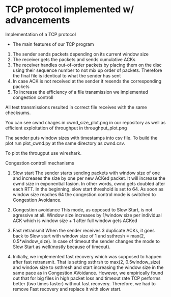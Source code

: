 # TCP protocol implemented w/ advancements 
Implementation of a TCP protocol

* The main features of our TCP program
1. The sender sends packets depending on its current window size
2. The receiver gets the packets and sends cumulative ACKs
3. The receiver handles out-of-order packets by placing them on the disc using their sequence number to not mix up order of packets. Therefore the final file is identical to what the sender has sent
4. In case ACK is not received at the sender it resends the corresponding packets
5. To increase the efficiency of a file transmission we implemented congestion controll

All test transmissions resulted in correct file receives with the same checksums.

You can see cwnd chages in cwnd_size_plot.png in our repository as well as efficient exploitation of throughput in throughput_plot.png

The sender puts window sizes with timestamps into csv file. To build the plot run plot_cwnd.py at the same directory as cwnd.csv.

To plot the througput use wireshark.

Congestion controll mechanisms

1. Slow start
The sender starts sending packets with window size of one and increases the size by one per new ACKed packet. It will increase the cwnd size in exponential fasion. In other words, cwnd gets doubled after each RTT.
In the beginning, slow start threshold is set to 64. As soon as window size reaches 64 the congestion control mode is switched to Congestion Avoidance.

2. Congestion avoidance
This mode, as opposed to Slow Start, is not agressive at all. Window size increases by 1/window size per individual ACK which is window size + 1 after full window gets ACKed

3. Fast retransmit
When the sender receives 3 duplicate ACKs, it goes back to Slow start with window size of 1 and ssthresh = max(2, 0.5*window_size). In case of timeout the sender changes the mode to Slow Start as well(mostly because of timeout).

4. Initially, we implemented fast recovery which was supposed to happen after fast retransmit. That is setting ssthrsh to max(2, 0.5window_size) and window size to ssthresh and start increasing the window size in the same pace as in Congestion AVoidance. However, we empirically found out that for big files in high packet loss and timeout rate TCP performs better (two times faster) without fast recovery. Therefore, we had to remove Fast recovery and replace it with slow start.




